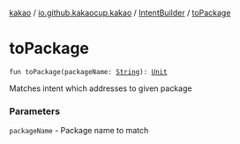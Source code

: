[kakao](../../index.md) / [io.github.kakaocup.kakao](../index.md) / [IntentBuilder](index.md) / [toPackage](./to-package.md)

# toPackage

`fun toPackage(packageName: `[`String`](https://kotlinlang.org/api/latest/jvm/stdlib/kotlin/-string/index.html)`): `[`Unit`](https://kotlinlang.org/api/latest/jvm/stdlib/kotlin/-unit/index.html)

Matches intent which addresses to given package

### Parameters

`packageName` - Package name to match